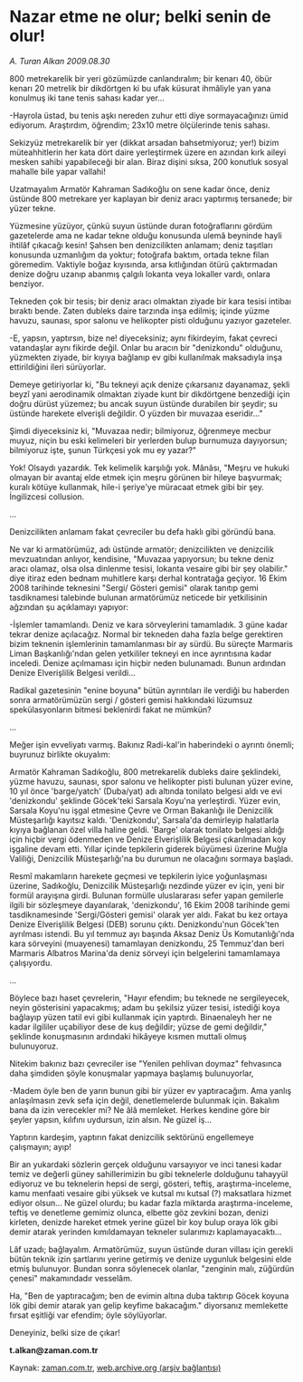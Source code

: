 # Nazar etme ne olur; belki senin de olur!

*A. Turan Alkan 2009.08.30*

<tr><td class="metin" colspan="2" style="padding-top: 20px; padding-left: 5px; padding-right: 10px;">800 metrekarelik bir yeri gözümüzde canlandıralım; bir kenarı 40, öbür kenarı 20 metrelik bir dikdörtgen ki bu ufak küsurat ihmâliyle yan yana konulmuş iki tane tenis sahası kadar yer...</td></tr><tr><td class="metin" colspan="2" style="padding-top: 20px; padding-left: 5px; padding-right: 10px;"><p>-Hayrola üstad, bu tenis aşkı nereden zuhur etti diye sormayacağınızı ümid ediyorum. Araştırdım, öğrendim; 23x10 metre ölçülerinde tenis sahası.
<p>Sekizyüz metrekarelik bir yer (dikkat arsadan bahsetmiyoruz; yer!) bizim müteahhitlerin her kata dört daire yerleştirmek üzere en azından kırk aileyi mesken sahibi yapabileceği bir alan. Biraz dişini sıksa, 200 konutluk sosyal mahalle bile yapar vallahi!
<p>Uzatmayalım Armatör Kahraman Sadıkoğlu on sene kadar önce, deniz üstünde 800 metrekare yer kaplayan bir deniz aracı yaptırmış tersanede; bir yüzer tekne.
<p>Yüzmesine yüzüyor, çünkü suyun üstünde duran fotoğraflarını gördüm gazetelerde ama ne kadar tekne olduğu konusunda ulemâ beyninde hayli ihtilâf çıkacağı kesin! Şahsen ben denizcilikten anlamam; deniz taşıtları konusunda uzmanlığım da yoktur; fotoğrafa baktım, ortada tekne filan göremedim. Vaktiyle boğaz kıyısında, arsa kıtlığından ötürü çaktırmadan denize doğru uzanıp abanmış çalgılı lokanta veya lokaller vardı, onlara benziyor.
<p>Tekneden çok bir tesis; bir deniz aracı olmaktan ziyade bir kara tesisi intibaı bıraktı bende. Zaten dubleks daire tarzında inşa edilmiş; içinde yüzme havuzu, saunası, spor salonu ve helikopter pisti olduğunu yazıyor gazeteler.
<p>-E, yapsın, yaptırsın, bize ne! diyeceksiniz; aynı fikirdeyim, fakat çevreci vatandaşlar aynı fikirde değil. Onlar bu aracın bir "denizkondu" olduğunu, yüzmekten ziyade, bir kıyıya bağlanıp ev gibi kullanılmak maksadıyla inşa ettirildiğini ileri sürüyorlar.
<p>Demeye getiriyorlar ki, "Bu tekneyi açık denize çıkarsanız dayanamaz, şekli beyzî yani aerodinamik olmaktan ziyade kunt bir dikdörtgene benzediği için doğru dürüst yüzemez; bu ancak suyun üstünde durabilen bir şeydir; su üstünde harekete elverişli değildir. O yüzden bir muvazaa eseridir..."
<p>Şimdi diyeceksiniz ki, "Muvazaa nedir; bilmiyoruz, öğrenmeye mecbur muyuz, niçin bu eski kelimeleri bir yerlerden bulup burnumuza dayıyorsun; bilmiyoruz işte, şunun Türkçesi yok mu ey yazar?"
<p>Yok! Olsaydı yazardık. Tek kelimelik karşılığı yok. Mânâsı, "Meşru ve hukuki olmayan bir avantaj elde etmek için meşru görünen bir hileye başvurmak; kuralı kötüye kullanmak, hile-i şeriye'ye müracaat etmek gibi bir şey. İngilizcesi collusion.
<p>...
<p>Denizcilikten anlamam fakat çevreciler bu defa haklı gibi göründü bana.
<p>Ne var ki armatörümüz, adı üstünde armatör; denizcilikten ve denizcilik mevzuatından anlıyor, kendisine, "Muvazaa yapıyorsun; bu tekne deniz aracı olamaz, olsa olsa dinlenme tesisi, lokanta vesaire gibi bir şey olabilir." diye itiraz eden bednam muhitlere karşı derhal kontratağa geçiyor. 16 Ekim 2008 tarihinde teknesini "Sergi/ Gösteri gemisi" olarak tanıtıp gemi tasdiknamesi talebinde bulunan armatörümüz neticede bir yetkilisinin ağzından şu açıklamayı yapıyor:
<p>-İşlemler tamamlandı. Deniz ve kara sörveylerini tamamladık. 3 güne kadar tekrar denize açılacağız. Normal bir tekneden daha fazla belge gerektiren bizim teknenin işlemlerinin tamamlanması bir ay sürdü. Bu süreçte Marmaris Liman Başkanlığı'ndan gelen yetkililer tekneyi en ince ayrıntısına kadar inceledi. Denize açılmaması için hiçbir neden bulunamadı. Bunun ardından Denize Elverişlilik Belgesi verildi...
<p>Radikal gazetesinin "enine boyuna" bütün ayrıntıları ile verdiği bu haberden sonra armatörümüzün sergi / gösteri gemisi hakkındaki lüzumsuz spekülasyonların bitmesi beklenirdi fakat ne mümkün?
<p>...
<p>Meğer işin evveliyatı varmış. Bakınız Radi-kal'in haberindeki o ayrıntı önemli; buyrunuz birlikte okuyalım:
<p>Armatör Kahraman Sadıkoğlu, 800 metrekarelik dubleks daire şeklindeki, yüzme havuzu, saunası, spor salonu ve helikopter pisti bulunan yüzer evine, 10 yıl önce 'barge/yatch' (Duba/yat) adı altında tonilato belgesi aldı ve evi 'denizkondu' şeklinde Göcek'teki Sarsala Koyu'na yerleştirdi. Yüzer evin, Sarsala Koyu'nu işgal etmesine Çevre ve Orman Bakanlığı ile Denizcilik Müsteşarlığı kayıtsız kaldı. 'Denizkondu', Sarsala'da demirleyip halatlarla kıyıya bağlanan özel villa haline geldi. 'Barge' olarak tonilato belgesi aldığı için hiçbir vergi ödenmeden ve Denize Elverişlilik Belgesi çıkarılmadan koy işgaline devam etti. Yıllar içinde tepkilerin giderek büyümesi üzerine Muğla Valiliği, Denizcilik Müsteşarlığı'na bu durumun ne olacağını sormaya başladı. 
<p>Resmî makamların harekete geçmesi ve tepkilerin iyice yoğunlaşması üzerine, Sadıkoğlu, Denizcilik Müsteşarlığı nezdinde yüzer ev için, yeni bir formül arayışına girdi. Bulunan formülle uluslararası sefer yapan gemilerle ilgili bir sözleşmeye dayanılarak, 'denizkondu', 16 Ekim 2008 tarihinde gemi tasdiknamesinde 'Sergi/Gösteri gemisi' olarak yer aldı. Fakat bu kez ortaya Denize Elverişlilik Belgesi (DEB) sorunu çıktı. Denizkondu'nun Göcek'ten ayrılması istendi. Bu yıl temmuz ayı başında Aksaz Deniz Üs Komutanlığı'nda kara sörveyini (muayenesi) tamamlayan denizkondu, 25 Temmuz'dan beri Marmaris Albatros Marina'da deniz sörveyi için belgelerini tamamlamaya çalışıyordu.
<p>...
<p>Böylece bazı haset çevrelerin, "Hayır efendim; bu teknede ne sergileyecek, neyin gösterisini yapacakmış; adam bu şekilsiz yüzer tesisi, istediği koya bağlayıp yüzen tatil evi gibi kullanmak için yaptırdı. Binaenaleyh her ne kadar ilgililer uçabiliyor dese de kuş değildir; yüzse de gemi değildir," şeklinde konuşmasının ardındaki hikâyeye kısmen muttali olmuş bulunuyoruz.
<p>Nitekim bakınız bazı çevreciler ise "Yenilen pehlivan doymaz" fehvasınca daha şimdiden şöyle konuşmalar yapmaya başlamış bulunuyorlar,
<p>-Madem öyle ben de yarın bunun gibi bir yüzer ev yaptıracağım. Ama yanlış anlaşılmasın zevk sefa için değil, denetlemelerde bulunmak için. Bakalım bana da izin verecekler mi? Ne âlâ memleket. Herkes kendine göre bir şeyler yapsın, kılıfını uydursun, izin alsın. Ne güzel iş...
<p>Yaptırın kardeşim, yaptırın fakat denizcilik sektörünü engellemeye çalışmayın; ayıp!
<p>Bir an yukardaki sözlerin gerçek olduğunu varsayıyor ve inci tanesi kadar temiz ve değerli güney sahillerimizin bu gibi teknelerle dolduğunu tahayyül ediyoruz ve bu teknelerin hepsi de sergi, gösteri, teftiş, araştırma-inceleme, kamu menfaati vesaire gibi yüksek ve kutsal mı kutsal (?) maksatlara hizmet ediyor olsun... Ne güzel olurdu; bu kadar fazla miktarda araştırma-inceleme, teftiş ve denetleme gemimiz olunca, elbette göz zevkini bozan, denizi kirleten, denizde hareket etmek yerine güzel bir koy bulup oraya lök gibi demir atarak yerinden kımıldamayan tekneler sularımızı kaplamayacaktı...
<p>Lâf uzadı; bağlayalım. Armatörümüz, suyun üstünde duran villası için gerekli bütün teknik izin şartlarını yerine getirmiş ve denize uygunluk belgesini elde etmiş bulunuyor. Bundan sonra söylenecek olanlar, "zenginin malı, züğürdün çenesi" makamındadır vesselâm.
<p>Ha, "Ben de yaptıracağım; ben de evimin altına duba taktırıp Göcek koyuna lök gibi demir atarak yan gelip keyfime bakacağım." diyorsanız memlekette fırsat eşitliği var efendim; öyle söylüyorlar.
<p>Deneyiniz, belki size de çıkar!
<p><b>t.alkan@zaman.com.tr</b><br/></p></p></p></p></p></p></p></p></p></p></p></p></p></p></p></p></p></p></p></p></p></p></p></p></p></p></p></p></td></tr>

Kaynak: [zaman.com.tr](http://zaman.com.tr/yazar.do?yazino=886178), [web.archive.org (arşiv bağlantısı)](http://web.archive.org/web/20090903165041/http://zaman.com.tr:80/yazar.do?yazino=886178)
